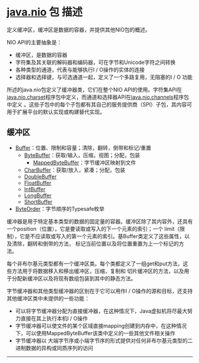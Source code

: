 #   [java.nio](https://docs.oracle.com/javase/8/docs/api/java/nio/package-summary.html) 包 描述

定义缓冲区，缓冲区是数据的容器，并提供其他NIO包的概述。

NIO API的主要抽象是：

-   缓冲区，是数据的容器
-   字符集及其关联的解码器和编码器，可在字节和Unicode字符之间转换
-   各种类型的通道，代表与能够执行I / O操作的实体的连接
-   选择器和选择键，与可选通道一起，定义了一个多路复用，无阻塞的I / O  功能

所述的java.nio包定义了缓冲器类，它们在整个NIO API的使用。字符集API在[java.nio.charset](115x.md)程序包中定义，而通道和选择器API在[java.nio.channels](112x.md)程序包中定义 。这些子包中的每个子包都有其自己的服务提供商（SPI）子包，其内容可用于扩展平台的默认实现或构建替代实现。

##  缓冲区
-   [Buffer](https://docs.oracle.com/javase/8/docs/api/java/nio/Buffer.html)：位置、限制和容量；清除，翻转，倒带和标记/重置
    -   [ByteBuffer](https://docs.oracle.com/javase/8/docs/api/java/nio/ByteBuffer.html)：获取/输入，压缩，视图；分配，包装
        -   [MappedByteBuffer](https://docs.oracle.com/javase/8/docs/api/java/nio/MappedByteBuffer.html)：字节缓冲区映射到文件
    -   [CharBuffer](https://docs.oracle.com/javase/8/docs/api/java/nio/CharBuffer.html)：获取/放入，紧凑；分配，包装
    -   [DoubleBuffer](https://docs.oracle.com/javase/8/docs/api/java/nio/DoubleBuffer.html)
    -   [FloatBuffer](https://docs.oracle.com/javase/8/docs/api/java/nio/FloatBuffer.html)
    -   [IntBuffer](https://docs.oracle.com/javase/8/docs/api/java/nio/IntBuffer.html)
    -   [LongBuffer](https://docs.oracle.com/javase/8/docs/api/java/nio/LongBuffer.html)
    -   [ShortBuffer](https://docs.oracle.com/javase/8/docs/api/java/nio/ShortBuffer.html)
-   [ByteOrder](https://docs.oracle.com/javase/8/docs/api/java/nio/ByteOrder.html)：字节顺序的Typesafe枚举

缓冲器是用于特定基本类型的数据的固定量的容器。缓冲区除了其内容外，还具有一个position（位置），它是要读取或写入的下一个元素的索引；一个 limit（限制），它是不应读取或写入的第一个元素的索引。基Buffer类定义了这些属性，以及清除，翻转和倒带的方法， 标记当前位置以及将位置重置为上一个标记的方法。

每个非布尔基元类型都有一个缓冲区类。每个类都定义了一组get和put方法，这些方法用于将数据移入和移出缓冲区，压缩，复制和 切片缓冲区的方法，以及用于分配新缓冲区以及将现有数组包装到其中的静态方法。

字节缓冲器和其他类型缓冲器的区别在于它可以用作I / O操作的源和目标，还支持其他缓冲区类中未提供的一些功能：

-   可以将字节缓冲器分配为直接缓冲器，在这种情况下，Java虚拟机将尽最大努力直接在其上执行本机I / O操作
-   字节缓冲器可以使文件的某个区域直接mapping创建到内存中，在这种情况下，可以使用MappedByteBuffer该类中定义的一些其他文件相关操作
-   字节缓冲器以 大端字节序或小端字节序的形式提供对任何非布尔基元类型的二进制数据的异构或同质序列的访问

----